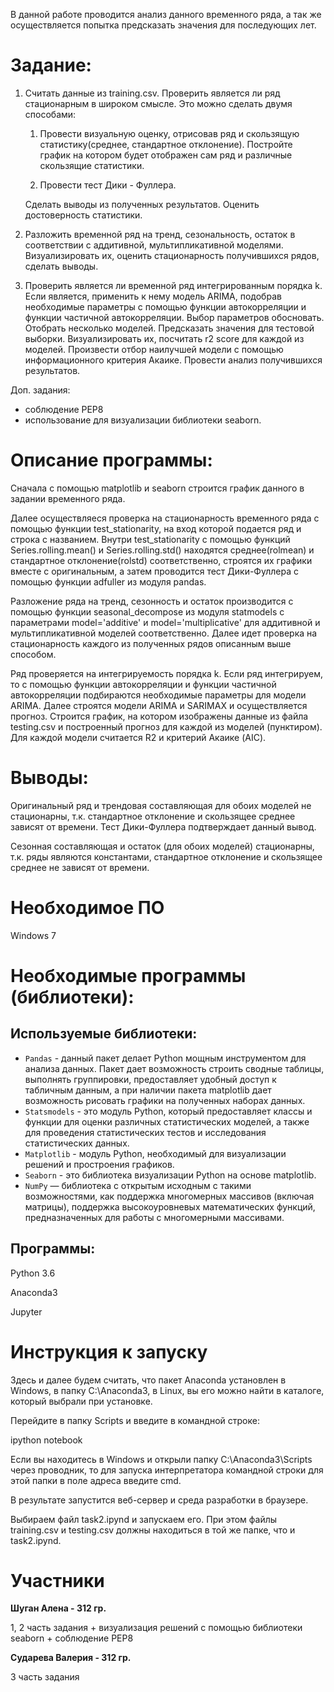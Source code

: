 В данной работе проводится анализ данного временного ряда, а так же осуществляется попытка предсказать значения для последующих лет.

Задание:
=======================================

1.	Считать данные из training.csv. Проверить является ли ряд стационарным в широком смысле. Это можно сделать двумя способами:

    1.	Провести визуальную оценку, отрисовав ряд и скользящую статистику(среднее, стандартное отклонение). Постройте график на котором будет отображен сам ряд и различные скользящие статистики.

    2.	Провести тест Дики - Фуллера.

    Сделать выводы из полученных результатов. Оценить достоверность статистики. 

2.	Разложить временной ряд на тренд, сезональность, остаток в соответствии с аддитивной, мультипликативной моделями. Визуализировать их, оценить стационарность получившихся рядов, сделать выводы. 

3.	Проверить является ли временной ряд интегрированным порядка k. Если является, применить к нему модель ARIMA, подобрав необходимые параметры с помощью функции автокорреляции и функции частичной автокорреляции. Выбор параметров обосновать. Отобрать несколько моделей. Предсказать значения для тестовой выборки. Визуализировать их, посчитать r2 score для каждой из моделей. Произвести отбор наилучшей модели с помощью информационного критерия Акаике. Провести анализ получившихся результатов. 

Доп. задания:
* соблюдение PEP8
* использование для визуализации библиотеки seaborn. 

Описание программы:
======================================
Сначала с помощью matplotlib и seaborn строится график данного в задании временного ряда.

Далее осуществляеся проверка на стационарность временного ряда с помощью функции test_stationarity, на вход которой подается ряд и строка с названием. Внутри test_stationarity  с помощью функций Series.rolling.mean() и Series.rolling.std() находятся среднее(rolmean) и стандартное отклонение(rolstd) соответственно, строятся их графики вместе с оригинальным, а затем проводится тест Дики-Фуллера с помощью функции adfuller из модуля pandas. 

Разложение ряда на тренд, сезонность и остаток производится с помощью функции seasonal_decompose из модуля statmodels с параметрами model='additive' и model='multiplicative' для аддитивной и мультипликативной моделей соответственно. Далее идет проверка на стационарность каждого из полученных рядов описанным выше способом.

Ряд проверяется на интегрируемость порядка k. Если ряд интегрируем, то с помощью функции автокорреляции и функции частичной автокорреляции подбираются необходимые параметры для модели ARIMA. Далее строятся модели ARIMA и SARIMAX и осуществляется прогноз. Строится график, на котором изображены данные из файла testing.csv и построенный прогноз для каждой из моделей (пунктиром). Для каждой модели считается R2 и критерий Акаике (AIC).

Выводы:
======================================
Оригинальный ряд и трендовая составляющая для обоих моделей не стационарны, т.к. стандартное отклонение и скользящее среднее зависят от времени. Тест Дики-Фуллера подтверждает данный вывод. 

Сезонная составляющая и остаток (для обоих моделей) стационарны, т.к. ряды являются константами, стандартное отклонение и скользящее среднее не зависят от времени. 



Необходимое ПО
=========================
Windows 7

Необходимые программы (библиотеки):
=========================
Используемые библиотеки:
-------------------------------
* `Pandas` - данный пакет делает Python мощным инструментом для анализа данных. Пакет дает возможность строить сводные таблицы, выполнять группировки, предоставляет удобный доступ к табличным данным, а при наличии пакета matplotlib дает возможность рисовать графики на полученных наборах данных.
* `Statsmodels` - это модуль Python, который предоставляет классы и функции для оценки различных статистических моделей, а также для проведения статистических тестов и исследования статистических данных.
* `Matplotlib` - модуль Python, необходимый для визуализации решений и простроения графиков. 
* `Seaborn` - это библиотека визуализации Python на основе matplotlib.
* `NumPy` — библиотека с открытым исходным с такими возможностями, как поддержка многомерных массивов (включая матрицы), поддержка высокоуровневых математических функций, предназначенных для работы с многомерными массивами. 

Программы:
----------------------
Python 3.6

Anaconda3

Jupyter 

Инструкция к запуску
======================
Здесь и далее будем считать, что пакет Anaconda установлен в Windows, в папку C:\Anaconda3, в Linux, вы его можно найти в каталоге, который выбрали при установке.

Перейдите в папку Scripts и введите в командной строке:

ipython notebook 

Если вы находитесь в Windows и открыли папку C:\Anaconda3\Scripts через проводник, то для запуска интерпретатора командной строки для этой папки в поле адреса введите cmd. 

В результате запустится веб-сервер и среда разработки в браузере. 

Выбираем файл task2.ipynd и запускаем его. При этом файлы training.csv и testing.csv должны находиться в той же папке, что и task2.ipynd. 

Участники
======================
**Шуган Алена - 312 гр.**

1, 2 часть задания + визуализация решений с помощью библиотеки seaborn + соблюдение PEP8

**Сударева Валерия -  312 гр.**

3 часть задания
